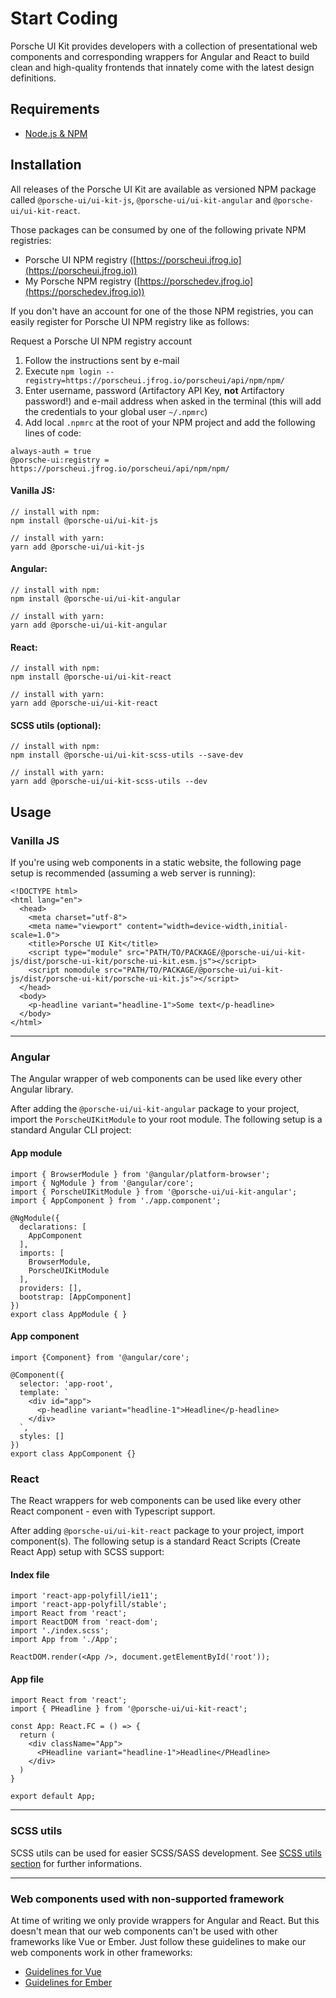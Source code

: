 # Start Coding

Porsche UI Kit provides developers with a collection of presentational web components and corresponding wrappers for Angular and React to build clean and high-quality frontends that innately come with the latest design definitions.

## Requirements
* [Node.js & NPM](https://nodejs.org)

## Installation

All releases of the Porsche UI Kit are available as versioned NPM package called `@porsche-ui/ui-kit-js`, `@porsche-ui/ui-kit-angular` and `@porsche-ui/ui-kit-react`.

Those packages can be consumed by one of the following private NPM registries:
* Porsche UI NPM registry ([https://porscheui.jfrog.io](https://porscheui.jfrog.io))
* My Porsche NPM registry ([https://porschedev.jfrog.io](https://porschedev.jfrog.io))

If you don't have an account for one of the those NPM registries, you can easily register for Porsche UI NPM registry like as follows:

<p-link target="_blank" href="http://eepurl.com/gnOIXD">Request a Porsche UI NPM registry account</p-link>

1. Follow the instructions sent by e-mail
1. Execute `npm login --registry=https://porscheui.jfrog.io/porscheui/api/npm/npm/`
1. Enter username, password (Artifactory API Key, __not__ Artifactory password!) and e-mail address when asked in the terminal (this will add the credentials to your global user `~/.npmrc`)
1. Add local `.npmrc` at the root of your NPM project and add the following lines of code:
``` 
always-auth = true
@porsche-ui:registry = https://porscheui.jfrog.io/porscheui/api/npm/npm/
``` 

#### Vanilla JS:
``` 
// install with npm:
npm install @porsche-ui/ui-kit-js

// install with yarn:
yarn add @porsche-ui/ui-kit-js
```

#### Angular:
``` 
// install with npm:
npm install @porsche-ui/ui-kit-angular

// install with yarn:
yarn add @porsche-ui/ui-kit-angular
```

#### React:
``` 
// install with npm:
npm install @porsche-ui/ui-kit-react

// install with yarn:
yarn add @porsche-ui/ui-kit-react
```

#### SCSS utils (optional):
``` 
// install with npm:
npm install @porsche-ui/ui-kit-scss-utils --save-dev

// install with yarn:
yarn add @porsche-ui/ui-kit-scss-utils --dev
``` 

## Usage

### Vanilla JS

If you're using web components in a static website, the following page setup is recommended (assuming a web server is running):

``` 
<!DOCTYPE html>
<html lang="en">
  <head>
    <meta charset="utf-8">
    <meta name="viewport" content="width=device-width,initial-scale=1.0">
    <title>Porsche UI Kit</title>
    <script type="module" src="PATH/TO/PACKAGE/@porsche-ui/ui-kit-js/dist/porsche-ui-kit/porsche-ui-kit.esm.js"></script>
    <script nomodule src="PATH/TO/PACKAGE/@porsche-ui/ui-kit-js/dist/porsche-ui-kit/porsche-ui-kit.js"></script>
  </head>
  <body>
    <p-headline variant="headline-1">Some text</p-headline>
  </body>
</html>
``` 

--- 

### Angular

The Angular wrapper of web components can be used like every other Angular library. 

After adding the `@porsche-ui/ui-kit-angular` package to your project, import the `PorscheUIKitModule` to your root module. 
The following setup is a standard Angular CLI project:

#### App module
``` 
import { BrowserModule } from '@angular/platform-browser';
import { NgModule } from '@angular/core';
import { PorscheUIKitModule } from '@porsche-ui/ui-kit-angular';
import { AppComponent } from './app.component';

@NgModule({
  declarations: [
    AppComponent
  ],
  imports: [
    BrowserModule,
    PorscheUIKitModule
  ],
  providers: [],
  bootstrap: [AppComponent]
})
export class AppModule { }

``` 

#### App component
``` 
import {Component} from '@angular/core';

@Component({
  selector: 'app-root',
  template: `
    <div id="app">
      <p-headline variant="headline-1">Headline</p-headline>
    </div>
  `,
  styles: []
})
export class AppComponent {}
```

### React

The React wrappers for web components can be used like every other React component - even with Typescript support. 

After adding `@porsche-ui/ui-kit-react` package to your project, import component(s).
The following setup is a standard React Scripts (Create React App) setup with SCSS support:

#### Index file
``` 
import 'react-app-polyfill/ie11';
import 'react-app-polyfill/stable';
import React from 'react';
import ReactDOM from 'react-dom';
import './index.scss';
import App from './App';

ReactDOM.render(<App />, document.getElementById('root'));

``` 

#### App file
``` 
import React from 'react';
import { PHeadline } from '@porsche-ui/ui-kit-react';

const App: React.FC = () => {
  return (
    <div className="App">
      <PHeadline variant="headline-1">Headline</PHeadline>
    </div>
  )
}

export default App;
```

--- 

### SCSS utils

SCSS utils can be used for easier SCSS/SASS development. See [SCSS utils section](#/web/scss-utils/introduction) for further informations.

--- 

### Web components used with non-supported framework

At time of writing we only provide wrappers for Angular and React. But this doesn't mean that our web components can't be used with other frameworks like Vue or Ember. Just follow these guidelines to make our web components work in other frameworks:

- [Guidelines for Vue](https://stenciljs.com/docs/vue)
- [Guidelines for Ember](https://stenciljs.com/docs/ember)
